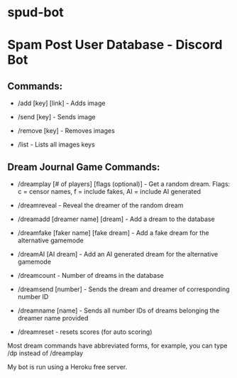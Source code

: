 # spud-bot

# Spam Post User Database - Discord Bot

## Commands:

- /add [key] [link] - Adds image

- /send [key] - Sends image

- /remove [key] - Removes images

- /list - Lists all images keys

## Dream Journal Game Commands:

- /dreamplay [# of players] [flags (optional)] - Get a random dream. Flags: c = censor names, f = include fakes, AI = include AI generated

- /dreamreveal - Reveal the dreamer of the random dream

- /dreamadd [dreamer name] [dream] - Add a dream to the database

- /dreamfake [faker name] [fake dream] - Add a fake dream for the alternative gamemode

- /dreamAI [AI dream] - Add an AI generated dream for the alternative gamemode

- /dreamcount - Number of dreams in the database

- /dreamsend [number] - Sends the dream and dreamer of corresponding number ID

- /dreamname [name] - Sends all number IDs of dreams belonging the dreamer name provided

- /dreamreset - resets scores (for auto scoring)

Most dream commands have abbreviated forms, for example, you can type /dp instead of /dreamplay

My bot is run using a Heroku free server.

